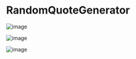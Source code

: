 # RandomQuoteGenerator

![image](https://github.com/user-attachments/assets/472529b3-aad7-4396-af09-f577959db382)

![image](https://github.com/user-attachments/assets/c0d067d5-a6d9-4e02-aea2-f82d0032b993)

![image](https://github.com/user-attachments/assets/bcda3825-8635-4109-87be-ff66bb5c8608)
